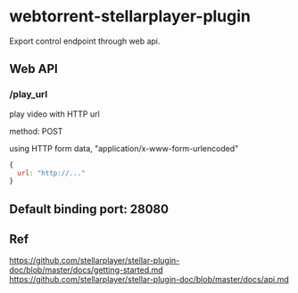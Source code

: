 # webtorrent-stellarplayer-plugin

Export control endpoint through web api.

## Web API

### /play_url

play video with HTTP url

method: POST

using HTTP form data, "application/x-www-form-urlencoded"

```JavaScript
{
  url: "http://..."
}
```

## Default binding port: 28080


## Ref

https://github.com/stellarplayer/stellar-plugin-doc/blob/master/docs/getting-started.md
https://github.com/stellarplayer/stellar-plugin-doc/blob/master/docs/api.md
